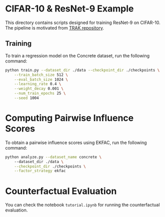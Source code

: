 # CIFAR-10 & ResNet-9 Example

This directory contains scripts designed for training ResNet-9 on CIFAR-10. The pipeline is motivated from 
[TRAK repository](https://github.com/MadryLab/trak/blob/main/examples/cifar_quickstart.ipynb).

## Training

To train a regression model on the Concrete dataset, run the following command:
```bash
python train.py --dataset_dir ./data --checkpoint_dir ./checkpoints \
    --train_batch_size 512 \
    --eval_batch_size 1024 \
    --learning_rate 0.4 \
    --weight_decay 0.001 \
    --num_train_epochs 25 \
    --seed 1004
```

# Computing Pairwise Influence Scores

To obtain a pairwise influence scores using EKFAC, run the following command:
```bash
python analyze.py --dataset_name concrete \ 
    --dataset_dir ./data \
    --checkpoint_dir ./checkpoints \
    --factor_strategy ekfac
```

# Counterfactual Evaluation

You can check the notebook `tutorial.ipynb` for running the counterfactual evaluation.